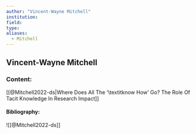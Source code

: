 ```yaml
---
author: "Vincent-Wayne Mitchell"
institution:
field:
type:
aliases:
  - Mitchell
---
```


## Vincent-Wayne Mitchell

### Content:
[[@Mitchell2022-ds|Where Does All The ‘\textitknow How’ Go? The Role Of Tacit Knowledge In Research Impact]]

#### Bibliography:

![[@Mitchell2022-ds]]